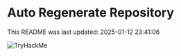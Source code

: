# Auto Regenerate Repository

This README was last updated: 2025-01-12 23:41:06

 ![TryHackMe](https://tryhackme.com/badge/533634)